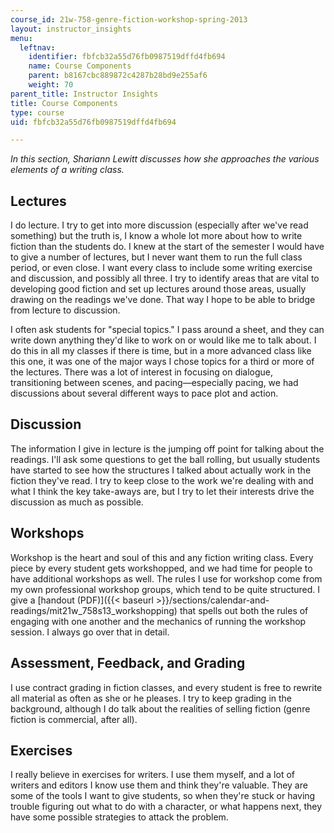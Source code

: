 ```yaml
---
course_id: 21w-758-genre-fiction-workshop-spring-2013
layout: instructor_insights
menu:
  leftnav:
    identifier: fbfcb32a55d76fb0987519dffd4fb694
    name: Course Components
    parent: b8167cbc889872c4287b28bd9e255af6
    weight: 70
parent_title: Instructor Insights
title: Course Components
type: course
uid: fbfcb32a55d76fb0987519dffd4fb694

---
```


_In this section, Shariann Lewitt discusses how she approaches the various elements of a writing class._

Lectures
--------

I do lecture. I try to get into more discussion (especially after we've read something) but the truth is, I know a whole lot more about how to write fiction than the students do. I knew at the start of the semester I would have to give a number of lectures, but I never want them to run the full class period, or even close. I want every class to include some writing exercise and discussion, and possibly all three. I try to identify areas that are vital to developing good fiction and set up lectures around those areas, usually drawing on the readings we've done. That way I hope to be able to bridge from lecture to discussion.

I often ask students for "special topics." I pass around a sheet, and they can write down anything they'd like to work on or would like me to talk about. I do this in all my classes if there is time, but in a more advanced class like this one, it was one of the major ways I chose topics for a third or more of the lectures. There was a lot of interest in focusing on dialogue, transitioning between scenes, and pacing—especially pacing, we had discussions about several different ways to pace plot and action.

Discussion
----------

The information I give in lecture is the jumping off point for talking about the readings. I'll ask some questions to get the ball rolling, but usually students have started to see how the structures I talked about actually work in the fiction they've read. I try to keep close to the work we're dealing with and what I think the key take-aways are, but I try to let their interests drive the discussion as much as possible.

Workshops
---------

Workshop is the heart and soul of this and any fiction writing class. Every piece by every student gets workshopped, and we had time for people to have additional workshops as well. The rules I use for workshop come from my own professional workshop groups, which tend to be quite structured. I give a [handout (PDF)]({{< baseurl >}}/sections/calendar-and-readings/mit21w_758s13_workshopping) that spells out both the rules of engaging with one another and the mechanics of running the workshop session. I always go over that in detail.

Assessment, Feedback, and Grading
---------------------------------

I use contract grading in fiction classes, and every student is free to rewrite all material as often as she or he pleases. I try to keep grading in the background, although I do talk about the realities of selling fiction (genre fiction is commercial, after all).

Exercises
---------

I really believe in exercises for writers. I use them myself, and a lot of writers and editors I know use them and think they're valuable. They are some of the tools I want to give students, so when they're stuck or having trouble figuring out what to do with a character, or what happens next, they have some possible strategies to attack the problem.